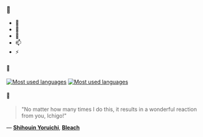 ### 👋

- 🔭
- 🌱
- 💬
- 📫
- ⚡

#### 🧏

[![Most used languages](https://github-readme-stats-aynah.vercel.app/api/top-langs/?username=aynh&theme=solarized-dark&langs_count=6&layout=compact&hide_title=true)](https://github.com/anuraghazra/github-readme-stats#gh-dark-mode-only)
[![Most used languages](https://github-readme-stats-aynah.vercel.app/api/top-langs/?username=aynh&theme=solarized-light&langs_count=6&layout=compact&hide_title=true)](https://github.com/anuraghazra/github-readme-stats#gh-light-mode-only)

#### 💬

> "No matter how many times I do this, it results in a wonderful reaction from you, Ichigo!"

&mdash; [**Shihouin Yoruichi**](https://myanimelist.net/character.php?q=Shihouin%20Yoruichi&cat=character), [**Bleach**](https://myanimelist.net/search/all?q=Bleach&cat=all)
